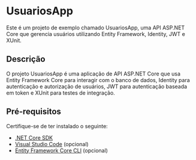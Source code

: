 


# UsuariosApp

Este é um projeto de exemplo chamado UsuariosApp, uma API ASP.NET Core que gerencia usuários utilizando Entity Framework, Identity, JWT e XUnit.

## Descrição

O projeto UsuariosApp é uma aplicação de API ASP.NET Core que usa Entity Framework Core para interagir com o banco de dados, Identity para autenticação e autorização de usuários, JWT para autenticação baseada em token e XUnit para testes de integração.

## Pré-requisitos

Certifique-se de ter instalado o seguinte:

- [.NET Core SDK](https://dotnet.microsoft.com/download)
- [Visual Studio Code](https://code.visualstudio.com/) (opcional)
- [Entity Framework Core CLI](https://docs.microsoft.com/en-us/ef/core/cli/dotnet) (opcional)

